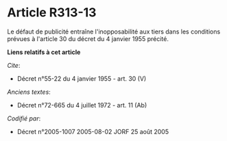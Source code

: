 # Article R313-13

Le défaut de publicité entraîne l'inopposabilité aux tiers dans les conditions prévues à l'article 30 du décret du 4 janvier
1955 précité.

**Liens relatifs à cet article**

_Cite_:

  - Décret n°55-22 du 4 janvier 1955 - art. 30 (V)

_Anciens textes_:

  - Décret n°72-665 du 4 juillet 1972 - art. 11 (Ab)

_Codifié par_:

  - Décret n°2005-1007 2005-08-02 JORF 25 août 2005
